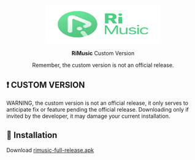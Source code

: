 <div align="center">
  <img src="../assets/design/latest/app_logo.svg" width="300" height="100" />    
  <p><b>RiMusic</b> Custom Version</p>
  <p>Remember, the custom version is not an official release.</p>
</div>

## ❗ CUSTOM VERSION
WARNING, the custom version is not an official release, it only serves to anticipate fix or feature pending the official release. Downloading only if invited by the developer, it may damage your current installation.

## 📲 Installation
Download [rimusic-full-release.apk](https://raw.githubusercontent.com/fast4x/RiMusic/master/customVersion/rimusic-full-release.apk)
